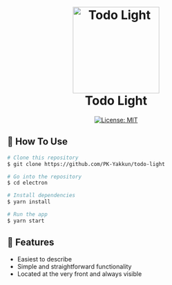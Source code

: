 <h1 align="center">
  <br>
  <img src="https://user-images.githubusercontent.com/77062779/177794538-88cd394a-412b-4454-af3c-6003b8f43279.png" alt="Todo Light" width="200">
  <br>
  Todo Light
  <br>
</h1>

<div align="center">

[![License: MIT](https://img.shields.io/badge/License-MIT-yellow.svg)](https://opensource.org/licenses/MIT)

</div>

## 📓 How To Use

```bash
# Clone this repository
$ git clone https://github.com/PK-Yakkun/todo-light

# Go into the repository
$ cd electron

# Install dependencies
$ yarn install

# Run the app
$ yarn start
```

## 🎯 Features

- Easiest to describe
- Simple and straightforward functionality
- Located at the very front and always visible
